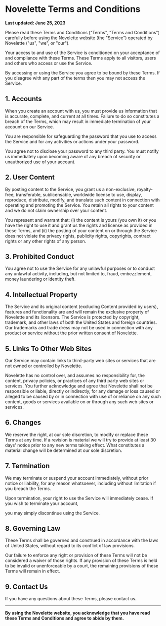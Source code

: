 # Novelette Terms and Conditions

**Last updated: June 25, 2023**

Please read these Terms and Conditions ("Terms", "Terms and Conditions") carefully before using the Novelette website (the "Service") operated by Novelette ("us", "we", or "our").

Your access to and use of the Service is conditioned on your acceptance of and compliance with these Terms. These Terms apply to all visitors, users and others who access or use the Service.

By accessing or using the Service you agree to be bound by these Terms. If you disagree with any part of the terms then you may not access the Service.

## 1. Accounts

When you create an account with us, you must provide us information that is accurate, complete, and current at all times. Failure to do so constitutes a breach of the Terms, which may result in immediate termination of your account on our Service.

You are responsible for safeguarding the password that you use to access the Service and for any activities or actions under your password.

You agree not to disclose your password to any third party. You must notify us immediately upon becoming aware of any breach of security or unauthorized use of your account.

## 2. User Content

By posting content to the Service, you grant us a non-exclusive, royalty-free, transferable, sublicensable, worldwide license to use, display, reproduce, distribute, modify, and translate such content in connection with operating and promoting the Service. You retain all rights to your content and we do not claim ownership over your content.

You represent and warrant that: (i) the content is yours (you own it) or you have the right to use it and grant us the rights and license as provided in these Terms, and (ii) the posting of your content on or through the Service does not violate the privacy rights, publicity rights, copyrights, contract rights or any other rights of any person.

## 3. Prohibited Conduct

You agree not to use the Service for any unlawful purposes or to conduct any unlawful activity, including, but not limited to, fraud, embezzlement, money laundering or identity theft.

## 4. Intellectual Property

The Service and its original content (excluding Content provided by users), features and functionality are and will remain the exclusive property of Novelette and its licensors. The Service is protected by copyright, trademark, and other laws of both the United States and foreign countries. Our trademarks and trade dress may not be used in connection with any product or service without the prior written consent of Novelette.

## 5. Links To Other Web Sites

Our Service may contain links to third-party web sites or services that are not owned or controlled by Novelette.

Novelette has no control over, and assumes no responsibility for, the content, privacy policies, or practices of any third party web sites or services. You further acknowledge and agree that Novelette shall not be responsible or liable, directly or indirectly, for any damage or loss caused or alleged to be caused by or in connection with use of or reliance on any such content, goods or services available on or through any such web sites or services.

## 6. Changes

We reserve the right, at our sole discretion, to modify or replace these Terms at any time. If a revision is material we will try to provide at least 30 days' notice prior to any new terms taking effect. What constitutes a material change will be determined at our sole discretion.

## 7. Termination

We may terminate or suspend your account immediately, without prior notice or liability, for any reason whatsoever, including without limitation if you breach the Terms.

Upon termination, your right to use the Service will immediately cease. If you wish to terminate your account,

 you may simply discontinue using the Service.

## 8. Governing Law

These Terms shall be governed and construed in accordance with the laws of United States, without regard to its conflict of law provisions.

Our failure to enforce any right or provision of these Terms will not be considered a waiver of those rights. If any provision of these Terms is held to be invalid or unenforceable by a court, the remaining provisions of these Terms will remain in effect.

## 9. Contact Us

If you have any questions about these Terms, please contact us.

---

**By using the Novelette website, you acknowledge that you have read these Terms and Conditions and agree to abide by them.**
